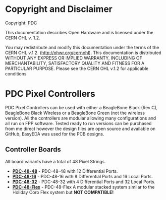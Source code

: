 # Copyright and Disclaimer

Copyright: PDC

This documentation describes Open Hardware and is licensed under the CERN OHL v. 1.2.

You may redistribute and modify this documentation under the terms of the CERN OHL v.1.2. (http://ohwr.org/cernohl). This documentation is distributed WITHOUT ANY EXPRESS OR IMPLIED WARRANTY, INCLUDING OF MERCHANTABILITY, SATISFACTORY QUALITY AND FITNESS FOR A PARTICULAR PURPOSE. Please see the CERN OHL v.1.2 for applicable conditions


# PDC Pixel Controllers

PDC Pixel Controllers can be used with either a BeagleBone Black (Rev C), BeagleBone Black Wireless or a BeagleBone Green (not the wireless version). All the controllers are modular allowing many configurations and all run on FPP software. Tested ready to run versions can be purchased from me direct however the design files are open source and available on GitHub, EasyEDA was used for the PCB designs.

## Controller Boards

All board variants have a total of 48 Pixel Strings.

* [**PDC-48-48**](PDC-48-48/README.md) - PDC-48-48 with 12 Differential Ports.
* [**PDC-48-16**](PDC-48-16/README.md) - PDC-48-16 with 8 Differential Ports and 16 Local Ports.
* [**PDC-48-32**](PDC-48-32/README.md) - PDC-48-32 with 4 Differential Ports and 32 Local Ports.
* [**PDC-48-Flex**](PDC-48-Flex/README.md) - PDC-48-Flex A modular stacked system similar to the Holiday Coro Flex system but **NOT COMPATIBLE!**

